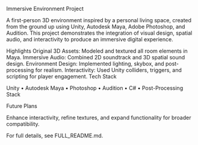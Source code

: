 Immersive Environment Project



A first-person 3D environment inspired by a personal living space, created from the ground up using Unity, Autodesk Maya, Adobe Photoshop, and Audition. This project demonstrates the integration of visual design, spatial audio, and interactivity to produce an immersive digital experience.

Highlights
Original 3D Assets: Modeled and textured all room elements in Maya.
Immersive Audio: Combined 2D soundtrack and 3D spatial sound design.
Environment Design: Implemented lighting, skybox, and post-processing for realism.
Interactivity: Used Unity colliders, triggers, and scripting for player engagement.
Tech Stack



Unity • Autodesk Maya • Photoshop • Audition • C# • Post-Processing Stack

Future Plans



Enhance interactivity, refine textures, and expand functionality for broader compatibility.




For full details, see FULL_README.md.
